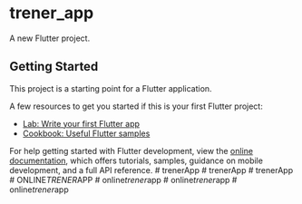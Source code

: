 # trener_app

A new Flutter project.

## Getting Started

This project is a starting point for a Flutter application.

A few resources to get you started if this is your first Flutter project:

- [Lab: Write your first Flutter app](https://docs.flutter.dev/get-started/codelab)
- [Cookbook: Useful Flutter samples](https://docs.flutter.dev/cookbook)

For help getting started with Flutter development, view the
[online documentation](https://docs.flutter.dev/), which offers tutorials,
samples, guidance on mobile development, and a full API reference.
#   t r e n e r A p p  
 #   t r e n e r A p p  
 #   t r e n e r A p p  
 #   O N L I N E _ T R E N E R _ A P P  
 #   o n l i n e _ t r e n e r _ a p p  
 #   o n l i n e _ t r e n e r _ a p p  
 #   o n l i n e _ t r e n e r _ a p p  
 